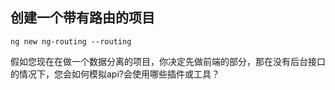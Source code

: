 ## 创建一个带有路由的项目

```
ng new ng-routing --routing
```
假如您现在在做一个数据分离的项目，你决定先做前端的部分，那在没有后台接口的情况下，您会如何模拟api?会使用哪些插件或工具？